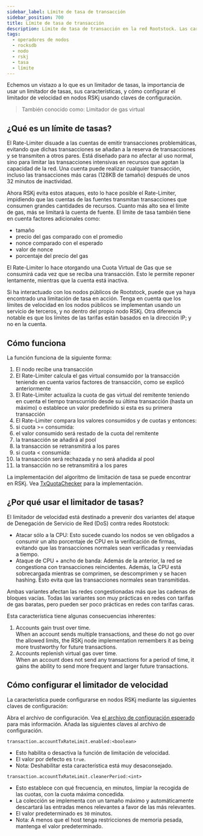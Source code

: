 ```yaml
---
sidebar_label: Límite de tasa de transacción
sidebar_position: 700
title: Límite de tasa de transacción
description: Límite de tasa de transacción en la red Rootstock. Las características, su importancia, cómo usarlas y configurarlas.
tags:
  - operadores de nodos
  - rocksdb
  - nodo
  - rskj
  - tasa
  - límite
---
```


Echemos un vistazo a lo que es un limitador de tasas, la importancia de usar un limitador de tasas, sus características, y cómo configurar el limitador de velocidad en nodos RSKj usando claves de configuración.

> También conocido como: Limitador de gas virtual

## ¿Qué es un límite de tasas?

El Rate-Limiter disuade a las cuentas de emitir transacciones problemáticas, evitando que dichas transacciones se añadan a la reserva de transacciones y se transmiten a otros pares. Está diseñado para no afectar al uso normal, sino para limitar las transacciones intensivas en recursos que agotan la capacidad de la red. Una cuenta puede realizar cualquier transacción, incluso las transacciones más caras (128KB de tamaño) después de unos 32 minutos de inactividad.

Ahora RSKj evita estos ataques, esto lo hace posible el Rate-Limiter, impidiendo que las cuentas de las fuentes transmitan transacciones que consumen grandes cantidades de recursos. Cuanto más alto sea el límite de gas, más se limitará la cuenta de fuente. El límite de tasa también tiene en cuenta factores adicionales como:

- tamaño
- precio del gas comparado con el promedio
- nonce comparado con el esperado
- valor de nonce
- porcentaje del precio del gas

El Rate-Limiter lo hace otorgando una Cuota Virtual de Gas que se consumirá cada vez que se reciba una transacción. Esto le permite reponer lentamente, mientras que la cuenta está inactiva.

Si ha interactuado con los nodos públicos de Rootstock, puede que ya haya encontrado una limitación de tasa en acción. Tenga en cuenta que los límites de velocidad en los nodos públicos se implementan usando un servicio de terceros, y no dentro del propio nodo RSKj. Otra diferencia notable es que los límites de las tarifas están basados en la dirección IP; y no en la cuenta.

## Cómo funciona

La función funciona de la siguiente forma:

1. El nodo recibe una transacción
2. El Rate-Limiter calcula el gas virtual consumido por la transacción teniendo en cuenta varios factores de transacción, como se explicó anteriormente
3. El Rate-Limiter actualiza la cuota de gas virtual del remitente teniendo en cuenta el tiempo transcurrido desde su última transacción (hasta un máximo) o establece un valor predefinido si esta es su primera transacción
4. El Rate-Limiter compara los valores consumidos y de cuotas y entonces:
 1. si cuota >= consumida:
  1. el valor consumido será restado de la cuota del remitente
  2. la transacción se añadirá al pool
  3. la transacción se retransmitirá a los pares
 2. si cuota < consumida:
  1. la transacción será rechazada y no será añadida al pool
  2. la transacción no se retransmitirá a los pares

La implementación del algoritmo de limitación de tasa se puede encontrar en RSKj. Vea [TxQuotaChecker](https://github.com/rsksmart/rskj/blob/10fcc4f/rskj-core/src/main/java/co/rsk/net/handler/quota/TxQuotaChecker.java) para la implementación.

## ¿Por qué usar el limitador de tasas?

El limitador de velocidad está destinado a prevenir dos variantes del ataque de Denegación de Servicio de Red (DoS) contra redes Rootstock:

- Atacar sólo a la CPU: Esto sucede cuando los nodos se ven obligados a consumir un alto porcentaje de CPU en la verificación de firmas, evitando que las transacciones normales sean verificadas y reenviadas a tiempo.
- Ataque de CPU + ancho de banda: Además de la anterior, la red se congestiona con transacciones reincidentes. Además, la CPU está sobrecargada mientras se comprimen, se descomprimen y se hacen hashing. Esto evita que las transacciones normales sean transmitidas.

Ambas variantes afectan las redes congestionadas más que las cadenas de bloques vacías. Todas las variantes son muy prácticas en redes con tarifas de gas baratas, pero pueden ser poco prácticas en redes con tarifas caras.

Esta característica tiene algunas consecuencias inherentes:

1. Accounts gain trust over time.\
 When an account sends multiple transactions, and these do not go over the allowed limits, the RSKj node implementation remembers it as being more trustworthy for future transactions.
2. Accounts replenish virtual gas over time.\
 When an account does not send any transactions for a period of time, it gains the ability to send more frequent and larger future transactions.

## Cómo configurar el limitador de velocidad

La característica puede configurarse en nodos RSKj mediante las siguientes claves de configuración:

Abra el archivo de configuración. Vea [el archivo de configuración esperado](https://github.com/rsksmart/rskj/blob/master/rskj-core/src/main/resources/expected.conf) para más información. Añada las siguientes claves al archivo de configuración.

`transaction.accountTxRateLimit.enabled:<boolean>`

- Esto habilita o desactiva la función de limitación de velocidad.
- El valor por defecto es `true`.
- Nota: Deshabilitar esta característica está muy desaconsejado.

`transaction.accountTxRateLimit.cleanerPeriod:<int>`

- Esto establece con qué frecuencia, en minutos, limpiar la recogida de las cuotas, con la cuota máxima concedida.
- La colección se implementa con un tamaño máximo y automáticamente descartará las entradas menos relevantes a favor de las más relevantes.
- El valor predeterminado es `30` minutos.
- Nota: A menos que el host tenga restricciones de memoria pesada, mantenga el valor predeterminado.
